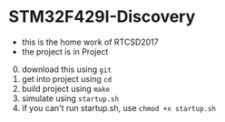# STM32F429I-Discovery
+ this is the home work of RTCSD2017
+ the project is in Project
0. download this using ```git```
1. get into project using ```cd``` 
2. build project using ```make```
3. simulate using ```startup.sh```
4. if you can't run startup.sh, use ```chmod +x startup.sh```
